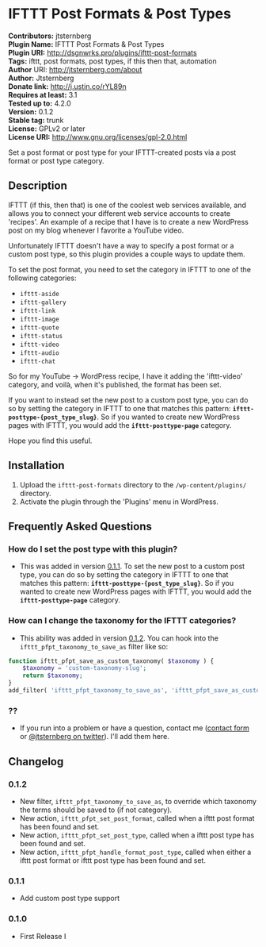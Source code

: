 # IFTTT Post Formats & Post Types #

**Contributors:** jtsternberg  
**Plugin Name:** IFTTT Post Formats & Post Types  
**Plugin URI:** http://dsgnwrks.pro/plugins/ifttt-post-formats  
**Tags:** ifttt, post formats, post types, if this then that, automation  
**Author** URI: http://jtsternberg.com/about  
**Author:** Jtsternberg  
**Donate link:** http://j.ustin.co/rYL89n  
**Requires at least:** 3.1  
**Tested up to:** 4.2.0  
**Version:** 0.1.2  
**Stable tag:** trunk  
**License:** GPLv2 or later  
**License URI:** http://www.gnu.org/licenses/gpl-2.0.html  

Set a post format or post type for your IFTTT-created posts via a post format or post type category.

## Description ##

IFTTT (if this, then that) is one of the coolest web services available, and allows you to connect your different web service accounts to create 'recipes'. An example of a recipe that I have is to create a new WordPress post on my blog whenever I favorite a YouTube video.

Unfortunately IFTTT doesn't have a way to specify a post format or a custom post type, so this plugin provides a couple ways to update them.

To set the post format, you need to set the category in IFTTT to one of the following categories:

* `ifttt-aside`
* `ifttt-gallery`
* `ifttt-link`
* `ifttt-image`
* `ifttt-quote`
* `ifttt-status`
* `ifttt-video`
* `ifttt-audio`
* `ifttt-chat`

So for my YouTube -> WordPress recipe, I have it adding the 'ifttt-video' category, and voilà, when it's published, the format has been set.

If you want to instead set the new post to a custom post type, you can do so by setting the category in IFTTT to one that matches this pattern: **`ifttt-posttype-{post_type_slug}`**. So if you wanted to create new WordPress pages with IFTTT, you would add the **`ifttt-posttype-page`** category.

Hope you find this useful.


## Installation ##

1. Upload the `ifttt-post-formats` directory to the `/wp-content/plugins/` directory.
2. Activate the plugin through the 'Plugins' menu in WordPress.

## Frequently Asked Questions ##

### How do I set the post type with this plugin? ###
* This was added in version [0.1.1](https://wordpress.org/plugins/ifttt-post-formats/changelog/). To set the new post to a custom post type, you can do so by setting the category in IFTTT to one that matches this pattern: **`ifttt-posttype-{post_type_slug}`**. So if you wanted to create new WordPress pages with IFTTT, you would add the **`ifttt-posttype-page`** category.

### How can I change the taxonomy for the IFTTT categories? ###
* This ability was added in version [0.1.2](https://wordpress.org/plugins/ifttt-post-formats/changelog/). You can hook into the `ifttt_pfpt_taxonomy_to_save_as` filter like so:

```php
function ifttt_pfpt_save_as_custom_taxonomy( $taxonomy ) {
	$taxonomy = 'custom-taxonomy-slug';
	return $taxonomy;
}
add_filter( 'ifttt_pfpt_taxonomy_to_save_as', 'ifttt_pfpt_save_as_custom_taxonomy' );
```

### ?? ###
* If you run into a problem or have a question, contact me ([contact form](http://j.ustin.co/scbo43) or [@jtsternberg on twitter](http://j.ustin.co/wUfBD3)). I'll add them here.


## Changelog ##

### 0.1.2 ###
* New filter, `ifttt_pfpt_taxonomy_to_save_as`, to override which taxonomy the terms should be saved to (if not category).
* New action, `ifttt_pfpt_set_post_format`, called when a ifttt post format has been found and set.
* New action, `ifttt_pfpt_set_post_type`, called when a ifttt post type has been found and set.
* New action, `ifttt_pfpt_handle_format_post_type`, called when either a ifttt post format or ifttt post type has been found and set.

### 0.1.1 ###
* Add custom post type support

### 0.1.0 ###
* First Release
I